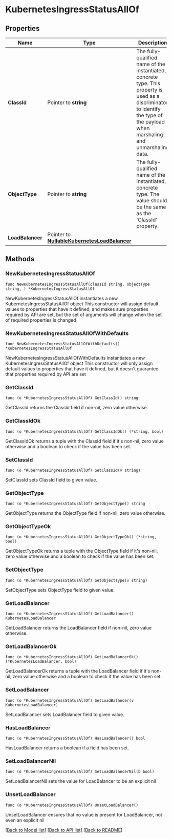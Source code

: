 # KubernetesIngressStatusAllOf

## Properties

Name | Type | Description | Notes
------------ | ------------- | ------------- | -------------
**ClassId** | Pointer to **string** | The fully-qualified name of the instantiated, concrete type. This property is used as a discriminator to identify the type of the payload when marshaling and unmarshaling data. | [default to "kubernetes.IngressStatus"]
**ObjectType** | Pointer to **string** | The fully-qualified name of the instantiated, concrete type. The value should be the same as the &#39;ClassId&#39; property. | [default to "kubernetes.IngressStatus"]
**LoadBalancer** | Pointer to [**NullableKubernetesLoadBalancer**](KubernetesLoadBalancer.md) |  | [optional] 

## Methods

### NewKubernetesIngressStatusAllOf

`func NewKubernetesIngressStatusAllOf(classId string, objectType string, ) *KubernetesIngressStatusAllOf`

NewKubernetesIngressStatusAllOf instantiates a new KubernetesIngressStatusAllOf object
This constructor will assign default values to properties that have it defined,
and makes sure properties required by API are set, but the set of arguments
will change when the set of required properties is changed

### NewKubernetesIngressStatusAllOfWithDefaults

`func NewKubernetesIngressStatusAllOfWithDefaults() *KubernetesIngressStatusAllOf`

NewKubernetesIngressStatusAllOfWithDefaults instantiates a new KubernetesIngressStatusAllOf object
This constructor will only assign default values to properties that have it defined,
but it doesn't guarantee that properties required by API are set

### GetClassId

`func (o *KubernetesIngressStatusAllOf) GetClassId() string`

GetClassId returns the ClassId field if non-nil, zero value otherwise.

### GetClassIdOk

`func (o *KubernetesIngressStatusAllOf) GetClassIdOk() (*string, bool)`

GetClassIdOk returns a tuple with the ClassId field if it's non-nil, zero value otherwise
and a boolean to check if the value has been set.

### SetClassId

`func (o *KubernetesIngressStatusAllOf) SetClassId(v string)`

SetClassId sets ClassId field to given value.


### GetObjectType

`func (o *KubernetesIngressStatusAllOf) GetObjectType() string`

GetObjectType returns the ObjectType field if non-nil, zero value otherwise.

### GetObjectTypeOk

`func (o *KubernetesIngressStatusAllOf) GetObjectTypeOk() (*string, bool)`

GetObjectTypeOk returns a tuple with the ObjectType field if it's non-nil, zero value otherwise
and a boolean to check if the value has been set.

### SetObjectType

`func (o *KubernetesIngressStatusAllOf) SetObjectType(v string)`

SetObjectType sets ObjectType field to given value.


### GetLoadBalancer

`func (o *KubernetesIngressStatusAllOf) GetLoadBalancer() KubernetesLoadBalancer`

GetLoadBalancer returns the LoadBalancer field if non-nil, zero value otherwise.

### GetLoadBalancerOk

`func (o *KubernetesIngressStatusAllOf) GetLoadBalancerOk() (*KubernetesLoadBalancer, bool)`

GetLoadBalancerOk returns a tuple with the LoadBalancer field if it's non-nil, zero value otherwise
and a boolean to check if the value has been set.

### SetLoadBalancer

`func (o *KubernetesIngressStatusAllOf) SetLoadBalancer(v KubernetesLoadBalancer)`

SetLoadBalancer sets LoadBalancer field to given value.

### HasLoadBalancer

`func (o *KubernetesIngressStatusAllOf) HasLoadBalancer() bool`

HasLoadBalancer returns a boolean if a field has been set.

### SetLoadBalancerNil

`func (o *KubernetesIngressStatusAllOf) SetLoadBalancerNil(b bool)`

 SetLoadBalancerNil sets the value for LoadBalancer to be an explicit nil

### UnsetLoadBalancer
`func (o *KubernetesIngressStatusAllOf) UnsetLoadBalancer()`

UnsetLoadBalancer ensures that no value is present for LoadBalancer, not even an explicit nil

[[Back to Model list]](../README.md#documentation-for-models) [[Back to API list]](../README.md#documentation-for-api-endpoints) [[Back to README]](../README.md)


